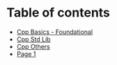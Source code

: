 # Table of contents

* [Cpp Basics - Foundational](README.md)
* [Cpp Std Lib](cpp-std-lib.md)
* [Cpp Others](cpp-others.md)
* [Page 1](page-1.md)
